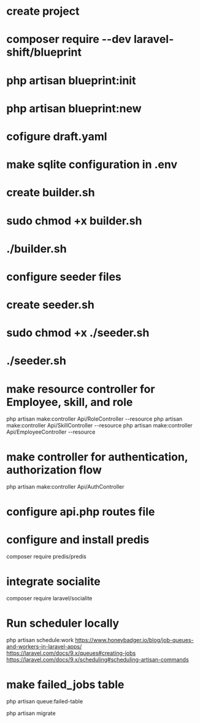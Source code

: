 # create project

# composer require --dev laravel-shift/blueprint

# php artisan blueprint:init

# php artisan blueprint:new

# cofigure draft.yaml

# make sqlite configuration in .env

# create builder.sh

# sudo chmod +x builder.sh

# ./builder.sh

# configure seeder files

# create seeder.sh

# sudo chmod +x ./seeder.sh

# ./seeder.sh

# make resource controller for Employee, skill, and role

php artisan make:controller Api/RoleController --resource
php artisan make:controller Api/SkillController --resource
php artisan make:controller Api/EmployeeController --resource

# make controller for authentication, authorization flow

php artisan make:controller Api/AuthController

# configure api.php routes file

# configure and install predis
composer require predis/predis

# integrate socialite
composer require laravel/socialite

# Run scheduler locally
php artisan schedule:work
https://www.honeybadger.io/blog/job-queues-and-workers-in-laravel-apps/
https://laravel.com/docs/9.x/queues#creating-jobs
https://laravel.com/docs/9.x/scheduling#scheduling-artisan-commands

# make failed_jobs table
php artisan queue:failed-table
 
php artisan migrate
